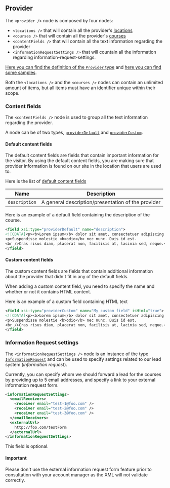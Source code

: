 ## Provider
The `<provider />` node is composed by four nodes:
* `<locations />` that will contain all the provider's [locations](location.md)
* `<courses />` that will contain all the provider's [courses](course.md)
* `<contentFields />` that will contain all the text information regarding the provider
* `<informationRequestSettings />` that will countain all the information regarding information-request-settings.

[Here you can find the definition of the `Provider` type](../../schemas/3.0/provider.xsd) and [here you can find some samples](../../samples/3.0/provider-sample.xml).

Both the `<locations />` and the `<courses />` nodes can contain an unlimited amount of items, but all items must have an identifier unique within their scope.

### Content fields
The `<contentFields />` node is used to group all the text information regarding the provider.

A node can be of two types, [`providerDefault`](../../schemas/3.0/provider-text-property.xsd#L13-L19) and [`providerCustom`](../../schemas/3.0/provider-text-property.xsd#L21-L34).

#### Default content fields
The default content fields are fields that contain important information for the visitor.
By using the default content fields, you are making sure that provider information is found on our site in the location that users are used to.

Here is the list of [default content fields](../../schemas/3.0/provider-text-property.xsd#L36-L40)

|Name|Description|
|-|-|
|`description`|A general description/presentation of the provider|

Here is an example of a default field containing the description of the course.
```xml
<field xsi:type="providerDefault" name="description">
<![CDATA[<p><b>Lorem ipsum</b> dolor sit amet, consectetuer adipiscing elit.</p>
<p>Suspendisse molestie <b>odio</b> nec nunc. Duis id est.
<br />Cras risus diam, placerat non, facilisis at, lacinia sed, neque.</p>]]>
</field>
```

#### Custom content fields
The custom content fields are fields that contain additional information about the provider that didn't fit in any of the default fields.

When adding a custom content field, you need to specify the name and whether or not it contains HTML content.

Here is an example of a custom field containing HTML text

```xml
<field xsi:type="providerCustom" name="My custom field" isHtml="true">
<![CDATA[<p><b>Lorem ipsum</b> dolor sit amet, consectetuer adipiscing elit.</p>
<p>Suspendisse molestie <b>odio</b> nec nunc. Duis id est.
<br />Cras risus diam, placerat non, facilisis at, lacinia sed, neque.</p>]]>
</field>
```

### Information Request settings
The `<informationRequestSettings />` node is an instance of the type [`InformationRequest`](../../schemas/3.0/information-request.xsd#L8-L35) and can be used to specify settings related to our lead system (_information request_).

Currently, you can specify whom we should forward a lead for the courses by providing up to 5 email addresses, and specify a link to your external information request form.

```xml
<informationRequestSettings>
  <emailReceivers>
    <receiver email="test-1@foo.com" />
    <receiver email="test-2@foo.com" />
    <receiver email="test-3@foo.com" />
  </emailReceivers>
  <externalUrl>
	http://foo.com/testForm
  </externalUrl>
</informationRequestSettings>
```

This field is optional.

#### Important
Please don't use the external information request form feature prior to consultation with your account manager as the XML will not validate correctly.
